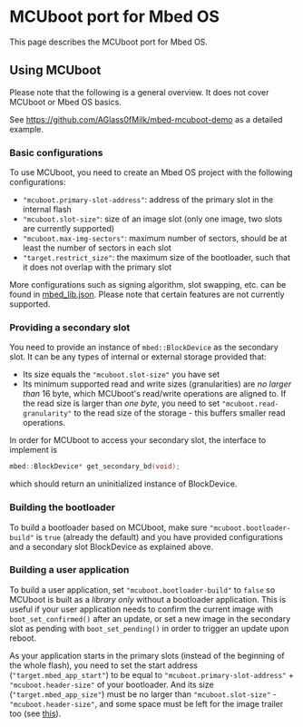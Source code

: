 # MCUboot port for Mbed OS

This page describes the MCUboot port for Mbed OS.

## Using MCUboot

Please note that the following is a general overview. It does not cover MCUboot or Mbed OS basics.

See https://github.com/AGlass0fMilk/mbed-mcuboot-demo as a detailed example.

### Basic configurations

To use MCUboot, you need to create an Mbed OS project with the following configurations:
* `"mcuboot.primary-slot-address"`: address of the primary slot in the internal flash
* `"mcuboot.slot-size"`: size of an image slot (only one image, two slots are currently supported)
* `"mcuboot.max-img-sectors"`: maximum number of sectors, should be at least the number of sectors in each slot
* `"target.restrict_size"`: the maximum size of the bootloader, such that it does not overlap with the primary slot

More configurations such as signing algorithm, slot swapping, etc. can be found in [mbed_lib.json](https://github.com/mcu-tools/mcuboot/tree/main/boot/mbed/mbed_lib.json). Please note that certain features are not currently supported.

### Providing a secondary slot

You need to provide an instance of `mbed::BlockDevice` as the secondary slot. It can be any types of internal or external storage provided that:
* Its size equals the `"mcuboot.slot-size"` you have set
* Its minimum supported read and write sizes (granularities) are _no larger than_ 16 byte, which MCUboot's read/write operations are aligned to. If the read size is larger than _one byte_, you need to set `"mcuboot.read-granularity"` to the read size of the storage - this buffers smaller read operations.

In order for MCUboot to access your secondary slot, the interface to implement is
```cpp
mbed::BlockDevice* get_secondary_bd(void);
```
which should return an uninitialized instance of BlockDevice.

### Building the bootloader

To build a bootloader based on MCUboot, make sure `"mcuboot.bootloader-build"` is `true` (already the default) and you have provided configurations and a secondary slot BlockDevice as explained above.

### Building a user application

To build a user application, set `"mcuboot.bootloader-build"` to `false` so MCUboot is built as a _library only_ without a bootloader application. This is useful if your user application needs to confirm the current image with `boot_set_confirmed()` after an update, or set a new image in the secondary slot as pending with `boot_set_pending()` in order to trigger an update upon reboot.

As your application starts in the primary slots (instead of the beginning of the whole flash), you need to set the start address (`"target.mbed_app_start"`) to be equal to `"mcuboot.primary-slot-address"` + `"mcuboot.header-size"` of your bootloader. And its size (`"target.mbed_app_size"`) must be no larger than `"mcuboot.slot-size"` - `"mcuboot.header-size"`, and some space must be left for the image trailer too (see [this](design.md#image-trailer)).
